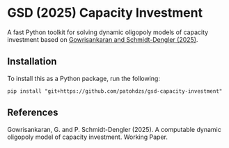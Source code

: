 # GSD (2025) Capacity Investment
A fast Python toolkit for solving dynamic oligopoly models of capacity investment based on [Gowrisankaran and Schmidt-Dengler (2025)](https://drive.google.com/file/d/1aJ_UZe6V_yE0cJzs9p3d40aBDzzSP7gE/view?usp=sharing).

## Installation
To install this as a Python package, run the following:
```
pip install "git+https://github.com/patohdzs/gsd-capacity-investment"
```

## References
Gowrisankaran, G. and P. Schmidt-Dengler (2025). A computable dynamic oligopoly model
of capacity investment. Working Paper.
